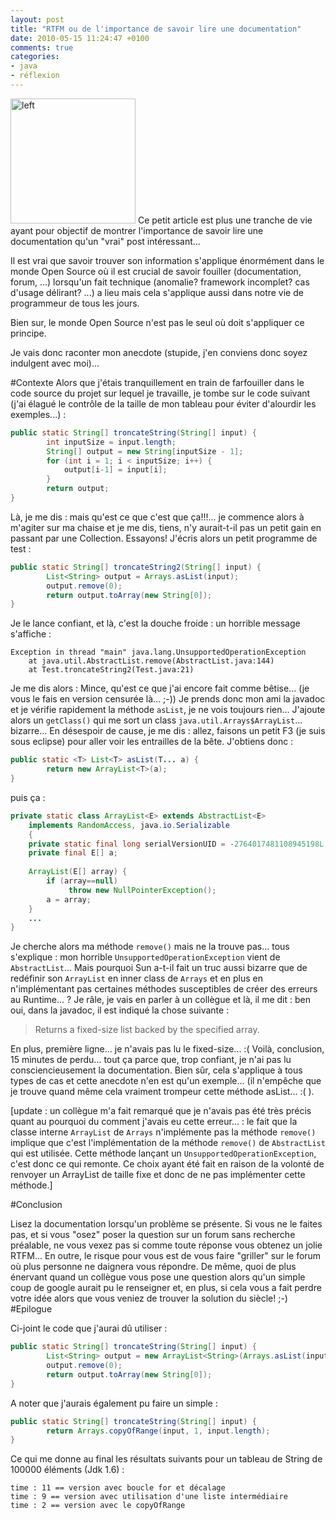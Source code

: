 ```yaml
---
layout: post
title: "RTFM ou de l'importance de savoir lire une documentation"
date: 2010-05-15 11:24:47 +0100
comments: true
categories: 
- java
- réflexion
---
```

<img height="200" src="http://farm1.static.flickr.com/100/291194341_5d141633c8.jpg" width="200" alt="left"/>
Ce petit article est plus une tranche de vie ayant pour objectif de montrer l'importance de savoir lire une documentation qu'un "vrai" post intéressant...

Il est vrai que savoir trouver son information s'applique énormément dans le monde Open Source où il est crucial de savoir fouiller (documentation, forum, ...) lorsqu'un fait technique (anomalie? framework incomplet? cas d'usage délirant? ...) a lieu mais cela s'applique aussi dans notre vie de programmeur de tous les jours.

 
Bien sur, le monde Open Source n'est pas le seul où doit s'appliquer ce principe.

Je vais donc raconter mon anecdote (stupide, j'en conviens donc soyez indulgent avec moi)...
<!-- more -->
#Contexte
Alors que j'étais tranquillement en train de farfouiller dans le code source du projet sur lequel je travaille, je tombe sur le code suivant (j'ai élagué le contrôle de la taille de mon tableau pour éviter d'alourdir les exemples...) :
```java
public static String[] troncateString(String[] input) {
        int inputSize = input.length;
        String[] output = new String[inputSize - 1];
        for (int i = 1; i < inputSize; i++) {
            output[i-1] = input[i];
        }
        return output;
}
```
Là, je me dis : mais qu'est ce que c'est que ça!!!... je commence alors à m'agiter sur ma chaise et je me dis, tiens, n'y aurait-t-il pas un petit gain en passant par une Collection. Essayons! J'écris alors un petit programme de test :
```java
public static String[] troncateString2(String[] input) {
        List<String> output = Arrays.asList(input);
        output.remove(0);
        return output.toArray(new String[0]);
}
```
Je le lance confiant, et là, c'est la douche froide : un horrible message s'affiche :

```text
Exception in thread "main" java.lang.UnsupportedOperationException
    at java.util.AbstractList.remove(AbstractList.java:144)
    at Test.troncateString2(Test.java:21)
```
Je me dis alors : Mince, qu'est ce que j'ai encore fait comme bêtise... (je vous le fais en version censurée là... ;-)) Je prends donc mon ami la javadoc et je vérifie rapidement la méthode `asList`, je ne vois toujours rien... J'ajoute alors un `getClass()` qui me sort un class `java.util.Arrays$ArrayList`... bizarre... En désespoir de cause, je me dis : allez, faisons un petit F3 (je suis sous eclipse) pour aller voir les entrailles de la bête. J'obtiens donc :
```java
public static <T> List<T> asList(T... a) {
        return new ArrayList<T>(a);
}
```
puis ça :
```java
private static class ArrayList<E> extends AbstractList<E>
    implements RandomAccess, java.io.Serializable
    {
    private static final long serialVersionUID = -2764017481108945198L;
    private final E[] a;
 
    ArrayList(E[] array) {
        if (array==null)
             throw new NullPointerException();
        a = array;
    }
    ...
}
```
Je cherche alors ma méthode `remove()` mais ne la trouve pas... tous s'explique : mon horrible `UnsupportedOperationException` vient de `AbstractList`... Mais pourquoi Sun a-t-il fait un truc aussi bizarre que de redéfinir son `ArrayList` en inner class de `Arrays` et en plus en n'implémentant pas certaines méthodes susceptibles de créer des erreurs au Runtime... ? Je râle, je vais en parler à un collègue et là, il me dit : ben oui, dans la javadoc, il est indiqué la chose suivante :

>Returns a fixed-size list backed by the specified array.

En plus, première ligne... je n'avais pas lu le fixed-size... :( Voilà, conclusion, 15 minutes de perdu... tout ça parce que, trop confiant, je n'ai pas lu consciencieusement la documentation. Bien sûr, cela s'applique à tous types de cas et cette anecdote n'en est qu'un exemple... (il n'empêche que je trouve quand même cela vraiment trompeur cette méthode asList... :( ).

[update : un collègue m'a fait remarqué que je n'avais pas été très précis quant au pourquoi du comment j'avais eu cette erreur... : le fait que la classe interne `ArrayList` de `Arrays` n'implémente pas la méthode `remove()` implique que c'est l'implémentation de la méthode `remove()` de `AbstractList` qui est utilisée. Cette méthode lançant un `UnsupportedOperationException`, c'est donc ce qui remonte. Ce choix ayant été fait en raison de la volonté de renvoyer un ArrayList de taille fixe et donc de ne pas implémenter cette méthode.]

#Conclusion

Lisez la documentation lorsqu'un problème se présente. Si vous ne le faites pas, et si vous "osez" poser la question sur un forum sans recherche préalable, ne vous vexez pas si comme toute réponse vous obtenez un jolie RTFM... En outre, le risque pour vous est de vous faire "griller" sur le forum où plus personne ne daignera vous répondre. De même, quoi de plus énervant quand un collègue vous pose une question alors qu'un simple coup de google aurait pu le renseigner et, en plus, si cela vous a fait perdre votre idée alors que vous veniez de trouver la solution du siècle! ;-)
#Epilogue

Ci-joint le code que j'aurai dû utiliser :

```java
public static String[] troncateString(String[] input) {
        List<String> output = new ArrayList<String>(Arrays.asList(input));
        output.remove(0);
        return output.toArray(new String[0]);
}
```
A noter que j'aurais également pu faire un simple :
```java
public static String[] troncateString(String[] input) {
        return Arrays.copyOfRange(input, 1, input.length);
}
```
Ce qui me donne au final les résultats suivants pour un tableau de String de 100000 éléments (Jdk 1.6) :
```text
time : 11 == version avec boucle for et décalage
time : 9 == version avec utilisation d'une liste intermédiaire
time : 2 == version avec le copyOfRange
```